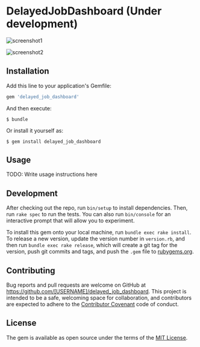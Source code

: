 # DelayedJobDashboard (Under development)

![screenshot1](https://cloud.githubusercontent.com/assets/2282642/24827325/64b81228-1c71-11e7-980a-a83154f1cd7c.png)

![screenshot2](https://cloud.githubusercontent.com/assets/2282642/24827327/6750c5ac-1c71-11e7-9202-f33328b5610a.png)

## Installation

Add this line to your application's Gemfile:

```ruby
gem 'delayed_job_dashboard'
```

And then execute:

    $ bundle

Or install it yourself as:

    $ gem install delayed_job_dashboard

## Usage

TODO: Write usage instructions here

## Development

After checking out the repo, run `bin/setup` to install dependencies. Then, run `rake spec` to run the tests. You can also run `bin/console` for an interactive prompt that will allow you to experiment.

To install this gem onto your local machine, run `bundle exec rake install`. To release a new version, update the version number in `version.rb`, and then run `bundle exec rake release`, which will create a git tag for the version, push git commits and tags, and push the `.gem` file to [rubygems.org](https://rubygems.org).

## Contributing

Bug reports and pull requests are welcome on GitHub at https://github.com/[USERNAME]/delayed_job_dashboard. This project is intended to be a safe, welcoming space for collaboration, and contributors are expected to adhere to the [Contributor Covenant](http://contributor-covenant.org) code of conduct.


## License

The gem is available as open source under the terms of the [MIT License](http://opensource.org/licenses/MIT).
